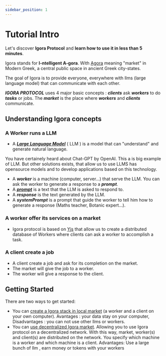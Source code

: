 ```yaml
---
sidebar_position: 1
---
```


# Tutorial Intro

Let's discover **Igora Protocol** and **learn how to use it in less than 5 minutes**.

Igora stands for **I-ntelligent A-gora**. With [Agora](https://en.wikipedia.org/wiki/Agora) meaning "market" in Modern Greek, a central public space in ancient Greek city-states.

The goal of Igora is to provide everyone, everywhere with llms (large language model) that can communicate with each other.


***IGORA PROTOCOL*** uses 4 major basic concepts : ***clients*** ask ***workers*** to do ***tasks*** or jobs. The ***market*** is the place where ***workers*** and ***clients*** communicate.



## Understanding Igora concepts

### A Worker runs a LLM
- A ***[Large Language Model](https://en.wikipedia.org/wiki/Large_language_model)*** ( LLM ) is a model that can "understand" and generate natural language.

 You have certainely heard about Chat-GPT by OpenAI. This a is big example of LLM. But other solutions exists, that allow us to use LLMS has opensource models and to develop
 applications based on this technology.
- A ***worker*** is a machine (computer, server...) that serve the LLM. You can ask the worker to generate a response to a ***prompt***.
- A ***[prompt](https://en.wikipedia.org/wiki/Prompt_engineering)*** is a text that the LLM is asked to respond to.
- A ***response*** is the text generated by the LLM.
- A ***systemPrompt*** is a prompt that guide the worker to tell him how to generate a response (Maths teacher, Botanic expert...).

### A worker offer its services on a market
- Igora protocol is based on [Yjs](https://docs.yjs.dev/) that allow us to create a distributed database of Workers where clients can ask a worker to accomplish a task.

### A client create a job
- A client create a job and ask for its completion on the market.
- The market will give the job to a worker.
- The worker will give a response to the client.


## Getting Started

There are two ways to get started:
- You can [create a Igora stack in local market](/docs/installation) (a worker and a client on your own computer). Avantages : your data stay on your computer, Disadvantages : you can not use other llms or workers.
- You can [use decentralized Igora market](/docs/decentralized). Allowing you to use Igora protocol on a decentralized network.
 With this way, market, worker(s) and client(s) are distributed on the network. You specify which machine is a worker and which machine is a client. Advantages: Use a large bunch of llm , earn money or tokens with your workers
